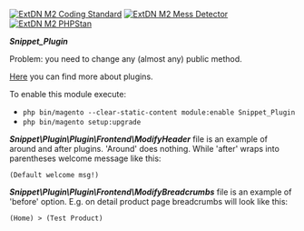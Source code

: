 [![ExtDN M2 Coding Standard](https://github.com/eugene-petrov/magento2-observer/actions/workflows/coding-standard.yml/badge.svg?branch=main)](https://github.com/eugene-petrov/magento2-observer/actions/workflows/coding-standard.yml)
[![ExtDN M2 Mess Detector](https://github.com/eugene-petrov/magento2-observer/actions/workflows/mess-detector.yml/badge.svg?branch=main)](https://github.com/eugene-petrov/magento2-observer/actions/workflows/mess-detector.yml)
[![ExtDN M2 PHPStan](https://github.com/eugene-petrov/magento2-observer/actions/workflows/phpstan.yml/badge.svg?branch=main)](https://github.com/eugene-petrov/magento2-observer/actions/workflows/phpstan.yml)

***Snippet_Plugin***

Problem: you need to change any (almost any) public method.

[Here](http://devdocs.magento.com/guides/v2.1/extension-dev-guide/plugins.html) you can find more about plugins.

To enable this module execute:
- `php bin/magento --clear-static-content module:enable Snippet_Plugin`
- `php bin/magento setup:upgrade`

***Snippet\Plugin\Plugin\Frontend\ModifyHeader***
file is an example of around and after plugins.
'Around' does nothing.
While 'after' wraps into parentheses welcome message like this:

`(Default welcome msg!)`


***Snippet\Plugin\Plugin\Frontend\ModifyBreadcrumbs***
file is an example of 'before' option. E.g. on detail product page breadcrumbs will look like this:

`(Home) > (Test Product)`
